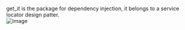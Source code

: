 get_it is the package for dependency injection, it belongs to a service locator design patter.  
![image](https://user-images.githubusercontent.com/63263301/219618276-a9c92526-5005-4e03-8cc2-ae34edc2d806.png)
